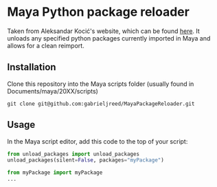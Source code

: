 # Maya Python package reloader
Taken from Aleksandar Kocić's website, which can be found [here](https://www.aleksandarkocic.com/2020/12/19/live-reload-your-python-code-in-maya/).
It unloads any specified python packages currently imported in Maya and allows for a clean reimport.

## Installation
Clone this repository into the Maya scripts folder (usually found in Documents/maya/20XX/scripts)
```
git clone git@github.com:gabrieljreed/MayaPackageReloader.git
```

## Usage
In the Maya script editor, add this code to the top of your script:
```python
from unload_packages import unload_packages
unload_packages(silent=False, packages="myPackage")

from myPackage import myPackage
...
```
